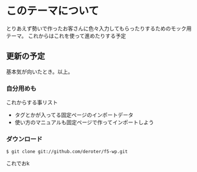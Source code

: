 # このテーマについて

とりあえず勢いで作ったお客さんに色々入力してもらったりするためのモック用テーマ。
これからはこれを使って進めたりする予定

## 更新の予定

基本気が向いたとき。以上。


### 自分用めも

これからする事リスト

- タグとかが入ってる固定ページのインポートデータ
- 使い方のマニュアルも固定ページで作ってインポートしよう

### ダウンロード

	$ git clone git://github.com/deroter/f5-wp.git

これでおk